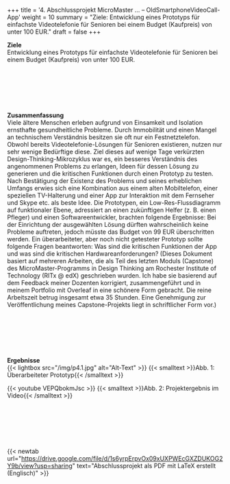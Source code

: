+++
title = '4. Abschlussprojekt MicroMaster … – OldSmartphoneVideoCall-App'
weight = 10
summary = "Ziele: Entwicklung eines Prototyps für einfachste Videotelefonie für Senioren bei einem Budget (Kaufpreis) von unter 100 EUR."
draft = false
+++

**Ziele**  
Entwicklung eines Prototyps für einfachste Videotelefonie für Senioren bei einem Budget (Kaufpreis) von unter 100 EUR.  

</br></br>  
</br></br> 

**Zusammenfassung**  
Viele ältere Menschen erleben aufgrund von Einsamkeit und Isolation ernsthafte gesundheitliche Probleme. Durch Immobilität und einen Mangel an technischem Verständnis besitzen sie oft nur ein Festnetztelefon. Obwohl bereits Videotelefonie-Lösungen für Senioren existieren, nutzen nur sehr wenige Bedürftige diese. Ziel dieses auf wenige Tage verkürzten Design-Thinking-Mikrozyklus war es, ein besseres Verständnis des angenommenen Problems zu erlangen, Ideen für dessen Lösung zu generieren und die kritischen Funktionen durch einen Prototyp zu testen. Nach Bestätigung der Existenz des Problems und seines erheblichen Umfangs erwies sich eine Kombination aus einem alten Mobiltelefon, einer speziellen TV-Halterung und einer App zur Interaktion mit dem Fernseher und Skype etc. als beste Idee. Die Prototypen, ein Low-Res-Flussdiagramm auf funktionaler Ebene, adressiert an einen zukünftigen Helfer (z. B. einen Pfleger) und einen Softwareentwickler, brachten folgende Ergebnisse: Bei der Einrichtung der ausgewählten Lösung dürften wahrscheinlich keine Probleme auftreten, jedoch müsste das Budget von 99 EUR überschritten werden. Ein überarbeiteter, aber noch nicht getesteter Prototyp sollte folgende Fragen beantworten: Was sind die kritischen Funktionen der App und was sind die kritischen Hardwareanforderungen?
(Dieses Dokument basiert auf mehreren Arbeiten, die als Teil des letzten Moduls (Capstone) des MicroMaster-Programms in Design Thinking am Rochester Institute of Technology (RITx @ edX) geschrieben wurden. Ich habe sie basierend auf dem Feedback meiner Dozenten korrigiert, zusammengeführt und in meinem Portfolio mit Overleaf in eine schönere Form gebracht. Die reine Arbeitszeit betrug insgesamt etwa 35 Stunden. Eine Genehmigung zur Veröffentlichung meines Capstone-Projekts liegt in schriftlicher Form vor.)

</br></br>  
</br></br> 

**Ergebnisse**  
{{< lightbox src="/img/p4.1.jpg" alt="Alt-Text" >}}
{{< smalltext >}}Abb. 1: Überarbeiteter Prototyp{{< /smalltext >}}


{{< youtube VEPQbokmJsc >}}
{{< smalltext >}}Abb. 2: Projektergebnis im Video{{< /smalltext >}}

</br></br>  
</br></br> 

{{< newtab url="https://drive.google.com/file/d/1s6yrpErpvOx09xUXPWEcGXZDUKOG2Y9b/view?usp=sharing" text="Abschlussprojekt als PDF mit LaTeX erstellt (Englisch)" >}}  

